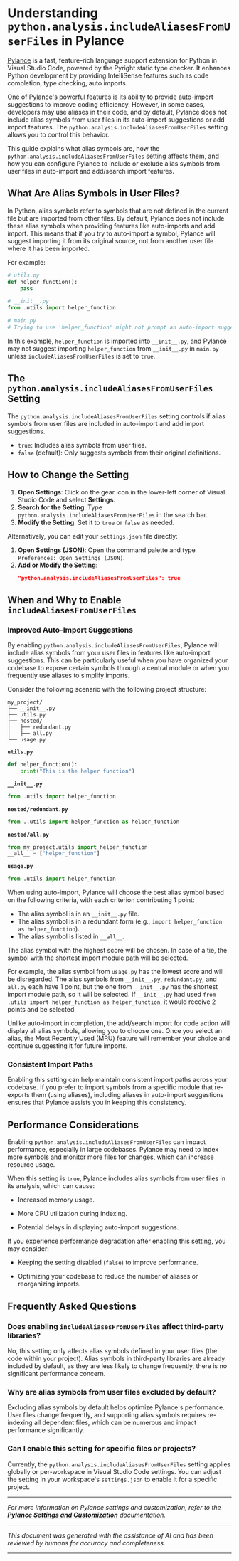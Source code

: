 # Understanding `python.analysis.includeAliasesFromUserFiles` in Pylance

[Pylance](https://marketplace.visualstudio.com/items?itemName=ms-python.vscode-pylance) is a fast, feature-rich language support extension for Python in Visual Studio Code, powered by the Pyright static type checker. It enhances Python development by providing IntelliSense features such as code completion, type checking, auto imports.

One of Pylance's powerful features is its ability to provide auto-import suggestions to improve coding efficiency. However, in some cases, developers may use aliases in their code, and by default, Pylance does not include alias symbols from user files in its auto-import suggestions or add import features. The `python.analysis.includeAliasesFromUserFiles` setting allows you to control this behavior.

This guide explains what alias symbols are, how the `python.analysis.includeAliasesFromUserFiles` setting affects them, and how you can configure Pylance to include or exclude alias symbols from user files in auto-import and add/search import features.

## What Are Alias Symbols in User Files?

In Python, alias symbols refer to symbols that are not defined in the current file but are imported from other files. By default, Pylance does not include these alias symbols when providing features like auto-imports and add import. This means that if you try to auto-import a symbol, Pylance will suggest importing it from its original source, not from another user file where it has been imported.

For example:

```python
# utils.py
def helper_function():
    pass

# __init__.py
from .utils import helper_function

# main.py
# Trying to use 'helper_function' might not prompt an auto-import suggestion from '__init__.py' unless the setting is enabled.
```

In this example, `helper_function` is imported into `__init__.py`, and Pylance may not suggest importing `helper_function` from `__init__.py` in `main.py` unless `includeAliasesFromUserFiles` is set to `true`.

## The `python.analysis.includeAliasesFromUserFiles` Setting

The `python.analysis.includeAliasesFromUserFiles` setting controls if alias symbols from user files are included in auto-import and add import suggestions.

- `true`: Includes alias symbols from user files.
- `false` (default): Only suggests symbols from their original definitions.

## How to Change the Setting

1. **Open Settings**: Click on the gear icon in the lower-left corner of Visual Studio Code and select **Settings**.
2. **Search for the Setting**: Type `python.analysis.includeAliasesFromUserFiles` in the search bar.
3. **Modify the Setting**: Set it to `true` or `false` as needed.

Alternatively, you can edit your `settings.json` file directly:

1. **Open Settings (JSON)**: Open the command palette and type `Preferences: Open Settings (JSON)`.
2. **Add or Modify the Setting**:
   ```json
   "python.analysis.includeAliasesFromUserFiles": true
   ```

## When and Why to Enable `includeAliasesFromUserFiles`

### Improved Auto-Import Suggestions

By enabling `python.analysis.includeAliasesFromUserFiles`, Pylance will include alias symbols from your user files in features like auto-import suggestions. This can be particularly useful when you have organized your codebase to expose certain symbols through a central module or when you frequently use aliases to simplify imports.

Consider the following scenario with the following project structure:

```
my_project/
├── __init__.py
├── utils.py
├── nested/
│   ├── redundant.py
│   ├── all.py
└── usage.py
```

**`utils.py`**

```python
def helper_function():
    print("This is the helper function")
```

**`__init__.py`**

```python
from .utils import helper_function
```

**`nested/redundant.py`**

```python
from ..utils import helper_function as helper_function
```

**`nested/all.py`**

```python
from my_project.utils import helper_function
__all__ = ["helper_function"]
```

**`usage.py`**

```python
from .utils import helper_function
```

When using auto-import, Pylance will choose the best alias symbol based on the following criteria, with each criterion contributing 1 point:

- The alias symbol is in an `__init__.py` file.
- The alias symbol is in a redundant form (e.g., `import helper_function as helper_function`).
- The alias symbol is listed in `__all__`.

The alias symbol with the highest score will be chosen. In case of a tie, the symbol with the shortest import module path will be selected.

For example, the alias symbol from `usage.py` has the lowest score and will be disregarded. The alias symbols from `__init__.py`, `redundant.py`, and `all.py` each have 1 point, but the one from `__init__.py` has the shortest import module path, so it will be selected. If `__init__.py` had used `from .utils import helper_function as helper_function`, it would receive 2 points and be selected.

Unlike auto-import in completion, the add/search import for code action will display all alias symbols, allowing you to choose one. Once you select an alias, the Most Recently Used (MRU) feature will remember your choice and continue suggesting it for future imports.

### Consistent Import Paths

Enabling this setting can help maintain consistent import paths across your codebase. If you prefer to import symbols from a specific module that re-exports them (using aliases), including aliases in auto-import suggestions ensures that Pylance assists you in keeping this consistency.

## Performance Considerations

Enabling `python.analysis.includeAliasesFromUserFiles` can impact performance, especially in large codebases. Pylance may need to index more symbols and monitor more files for changes, which can increase resource usage.

When this setting is `true`, Pylance includes alias symbols from user files in its analysis, which can cause:

- Increased memory usage.

- More CPU utilization during indexing.

- Potential delays in displaying auto-import suggestions.

If you experience performance degradation after enabling this setting, you may consider:

- Keeping the setting disabled (`false`) to improve performance.

- Optimizing your codebase to reduce the number of aliases or reorganizing imports.

## Frequently Asked Questions

### Does enabling `includeAliasesFromUserFiles` affect third-party libraries?

No, this setting only affects alias symbols defined in your user files (the code within your project). Alias symbols in third-party libraries are already included by default, as they are less likely to change frequently, there is no significant performance concern.

### Why are alias symbols from user files excluded by default?

Excluding alias symbols by default helps optimize Pylance's performance. User files change frequently, and supporting alias symbols requires re-indexing all dependent files, which can be numerous and impact performance significantly.

### Can I enable this setting for specific files or projects?

Currently, the `python.analysis.includeAliasesFromUserFiles` setting applies globally or per-workspace in Visual Studio Code settings. You can adjust the setting in your workspace's `settings.json` to enable it for a specific project.

---

*For more information on Pylance settings and customization, refer to the **********[Pylance Settings and Customization](https://code.visualstudio.com/docs/python/settings-reference)********** documentation.*

---

*This document was generated with the assistance of AI and has been reviewed by humans for accuracy and completeness.*

---

